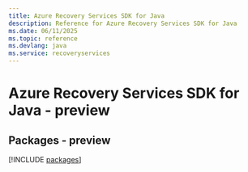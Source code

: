 ```yaml
---
title: Azure Recovery Services SDK for Java
description: Reference for Azure Recovery Services SDK for Java
ms.date: 06/11/2025
ms.topic: reference
ms.devlang: java
ms.service: recoveryservices
---
```

# Azure Recovery Services SDK for Java - preview
## Packages - preview
[!INCLUDE [packages](recovery-services-index.md)]